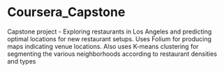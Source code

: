 # Coursera_Capstone
Capstone project - Exploring restaurants in Los Angeles and predicting optimal locations for new restaurant setups. Uses Folium for producing maps indicating venue locations. Also uses K-means clustering for segmenting the various neighborhoods according to restaurant densities and types
